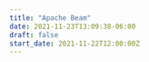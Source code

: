 ```yaml
---
title: "Apache Beam"
date: 2021-11-23T13:09:38-06:00
draft: false
start_date: 2021-11-22T12:00:00Z
---
```


